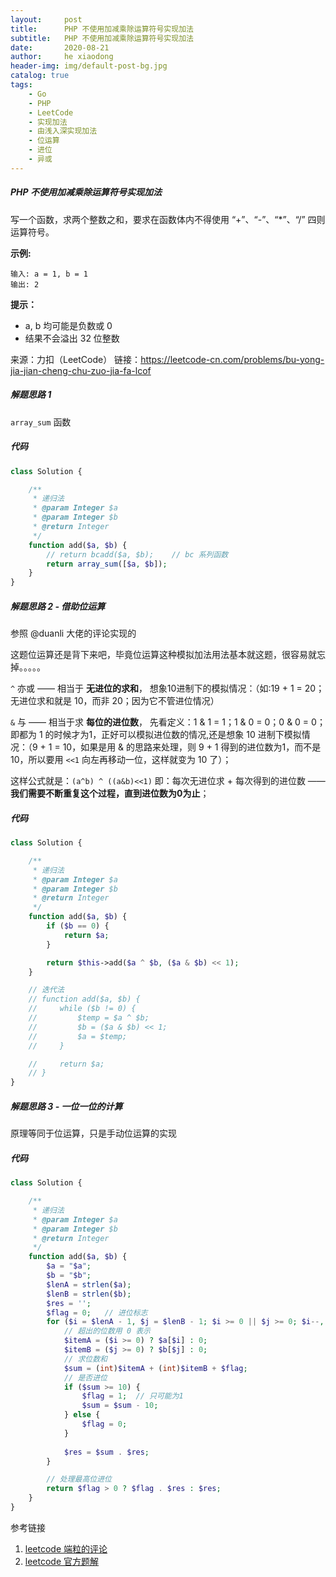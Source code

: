 ```yaml
---
layout:     post
title:      PHP 不使用加减乘除运算符号实现加法
subtitle:   PHP 不使用加减乘除运算符号实现加法
date:       2020-08-21
author:     he xiaodong
header-img: img/default-post-bg.jpg
catalog: true
tags:
    - Go
    - PHP
    - LeetCode
    - 实现加法
    - 由浅入深实现加法
    - 位运算
    - 进位
    - 异或
---
```



##### PHP 不使用加减乘除运算符号实现加法
写一个函数，求两个整数之和，要求在函数体内不得使用 “+”、“-”、“*”、“/” 四则运算符号。

**示例:**
```
输入: a = 1, b = 1
输出: 2
```

**提示：**

- a, b 均可能是负数或 0
- 结果不会溢出 32 位整数

来源：力扣（LeetCode）
链接：https://leetcode-cn.com/problems/bu-yong-jia-jian-cheng-chu-zuo-jia-fa-lcof


##### 解题思路 1
`array_sum` 函数

##### 代码
```php
class Solution {

    /**
     * 递归法
     * @param Integer $a
     * @param Integer $b
     * @return Integer
     */
    function add($a, $b) {
        // return bcadd($a, $b);    // bc 系列函数
        return array_sum([$a, $b]);
    }
}
```

##### 解题思路 2 - 借助位运算
参照 @duanli 大佬的评论实现的

这题位运算还是背下来吧，毕竟位运算这种模拟加法用法基本就这题，很容易就忘掉。。。。。

`^` 亦或 —— 相当于 **无进位的求和**， 想象10进制下的模拟情况：（如:19 + 1 = 20；无进位求和就是 10，而非 20；因为它不管进位情况）

`&` 与 —— 相当于求 **每位的进位数**， 先看定义：1 & 1 = 1；1 & 0 = 0；0 & 0 = 0；即都为 1 的时候才为1，正好可以模拟进位数的情况,还是想象 10 进制下模拟情况：（9 + 1 = 10，如果是用 & 的思路来处理，则 9 + 1 得到的进位数为1，而不是10，所以要用 `<<1` 向左再移动一位，这样就变为 10 了）；

这样公式就是：`(a^b) ^ ((a&b)<<1)` 即：每次无进位求 + 每次得到的进位数 —— **我们需要不断重复这个过程，直到进位数为0为止**；


##### 代码
```php
class Solution {

    /**
     * 递归法
     * @param Integer $a
     * @param Integer $b
     * @return Integer
     */
    function add($a, $b) {
        if ($b == 0) {
            return $a;
        }

        return $this->add($a ^ $b, ($a & $b) << 1);
    }

    // 迭代法
    // function add($a, $b) {
    //     while ($b != 0) {
    //         $temp = $a ^ $b;
    //         $b = ($a & $b) << 1;
    //         $a = $temp;
    //     }

    //     return $a;
    // }
}
```

##### 解题思路 3 - 一位一位的计算
原理等同于位运算，只是手动位运算的实现

##### 代码
```php
class Solution {

    /**
     * 递归法
     * @param Integer $a
     * @param Integer $b
     * @return Integer
     */
    function add($a, $b) {
        $a = "$a";
        $b = "$b";
        $lenA = strlen($a);
        $lenB = strlen($b);
        $res = '';
        $flag = 0;   // 进位标志
        for ($i = $lenA - 1, $j = $lenB - 1; $i >= 0 || $j >= 0; $i--, $j--) {
            // 超出的位数用 0 表示
            $itemA = ($i >= 0) ? $a[$i] : 0;
            $itemB = ($j >= 0) ? $b[$j] : 0;
            // 求位数和
            $sum = (int)$itemA + (int)$itemB + $flag;
            // 是否进位
            if ($sum >= 10) {
                $flag = 1;  // 只可能为1
                $sum = $sum - 10;
            } else {
                $flag = 0;
            }
            
            $res = $sum . $res;
        }

        // 处理最高位进位
        return $flag > 0 ? $flag . $res : $res;
    }
}
```

参考链接 
1. [leetcode 端粒的评论](https://leetcode-cn.com/problems/bu-yong-jia-jian-cheng-chu-zuo-jia-fa-lcof/comments/242474)
2. [leetcode 官方题解](https://leetcode-cn.com/problems/bu-yong-jia-jian-cheng-chu-zuo-jia-fa-lcof/solution/mian-shi-ti-65-bu-yong-jia-jian-cheng-chu-zuo-ji-7/)